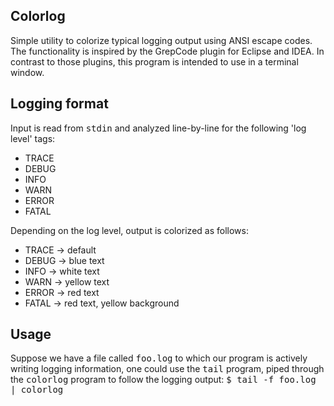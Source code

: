 ## Colorlog
Simple utility to colorize typical logging output using ANSI escape codes. The functionality is inspired by the
GrepCode plugin for Eclipse and IDEA. In contrast to those plugins, this program is intended to use in a terminal window.

## Logging format
Input is read from <tt>stdin</tt> and analyzed line-by-line for the following 'log level' tags:
- TRACE
- DEBUG
- INFO
- WARN
- ERROR
- FATAL

Depending on the log level, output is colorized as follows:
- TRACE -> default
- DEBUG -> blue text
- INFO  -> white text
- WARN  -> yellow text
- ERROR -> red text
- FATAL -> red text, yellow background

## Usage
Suppose we have a file called <tt>foo.log</tt> to which our program is actively writing logging information,
one could use the <tt>tail</tt> program, piped through the <tt>colorlog</tt> program to follow the logging output:
<tt>$ tail -f foo.log | colorlog</tt>
